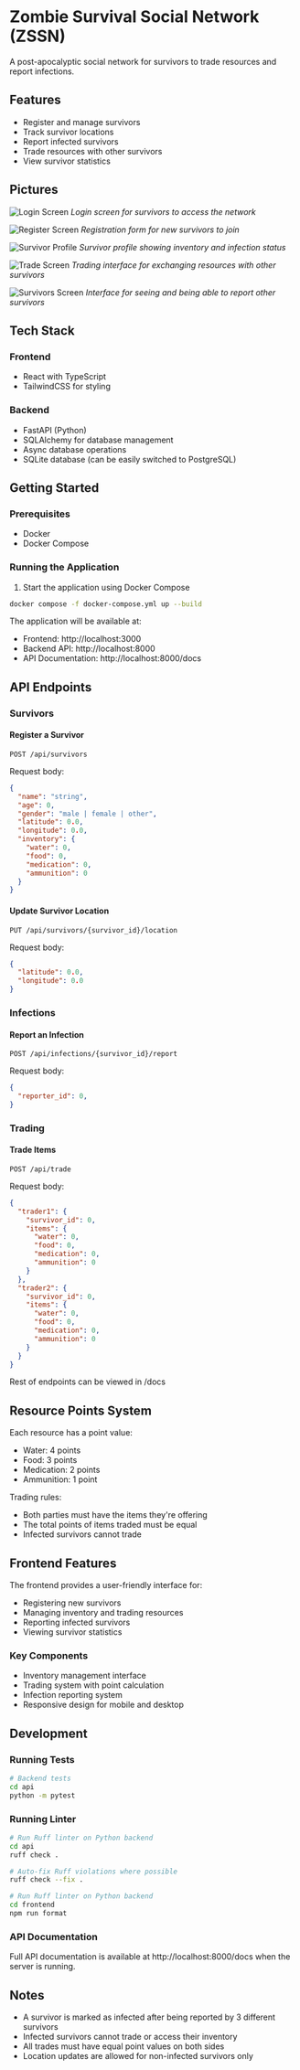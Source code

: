 # Zombie Survival Social Network (ZSSN)

A post-apocalyptic social network for survivors to trade resources and report infections.

## Features

- Register and manage survivors
- Track survivor locations
- Report infected survivors
- Trade resources with other survivors
- View survivor statistics

## Pictures

![Login Screen](/pics/login.JPG)
*Login screen for survivors to access the network*

![Register Screen](/pics/register.JPG)
*Registration form for new survivors to join*

![Survivor Profile](/pics/profile.JPG)
*Survivor profile showing inventory and infection status*

![Trade Screen](/pics/trade.JPG)
*Trading interface for exchanging resources with other survivors*

![Survivors Screen](/pics/survivors.JPG)
*Interface for seeing and being able to report other survivors*

## Tech Stack

### Frontend
- React with TypeScript
- TailwindCSS for styling

### Backend
- FastAPI (Python)
- SQLAlchemy for database management
- Async database operations
- SQLite database (can be easily switched to PostgreSQL)

## Getting Started

### Prerequisites
- Docker
- Docker Compose

### Running the Application

1. Start the application using Docker Compose
```bash
docker compose -f docker-compose.yml up --build
```

The application will be available at:
- Frontend: http://localhost:3000
- Backend API: http://localhost:8000
- API Documentation: http://localhost:8000/docs

## API Endpoints

### Survivors

#### Register a Survivor
```http
POST /api/survivors
```
Request body:
```json
{
  "name": "string",
  "age": 0,
  "gender": "male | female | other",
  "latitude": 0.0,
  "longitude": 0.0,
  "inventory": {
    "water": 0,
    "food": 0,
    "medication": 0,
    "ammunition": 0
  }
}
```

#### Update Survivor Location
```http
PUT /api/survivors/{survivor_id}/location
```
Request body:
```json
{
  "latitude": 0.0,
  "longitude": 0.0
}
```

### Infections

#### Report an Infection
```http
POST /api/infections/{survivor_id}/report
```
Request body:
```json
{
  "reporter_id": 0,
}
```

### Trading

#### Trade Items
```http
POST /api/trade
```
Request body:
```json
{
  "trader1": {
    "survivor_id": 0,
    "items": {
      "water": 0,
      "food": 0,
      "medication": 0,
      "ammunition": 0
    }
  },
  "trader2": {
    "survivor_id": 0,
    "items": {
      "water": 0,
      "food": 0,
      "medication": 0,
      "ammunition": 0
    }
  }
}
```

Rest of endpoints can be viewed in /docs

## Resource Points System

Each resource has a point value:
- Water: 4 points
- Food: 3 points
- Medication: 2 points
- Ammunition: 1 point

Trading rules:
- Both parties must have the items they're offering
- The total points of items traded must be equal
- Infected survivors cannot trade

## Frontend Features

The frontend provides a user-friendly interface for:
- Registering new survivors
- Managing inventory and trading resources
- Reporting infected survivors
- Viewing survivor statistics

### Key Components
- Inventory management interface
- Trading system with point calculation
- Infection reporting system
- Responsive design for mobile and desktop

## Development

### Running Tests
```bash
# Backend tests
cd api
python -m pytest
```

### Running Linter
```bash
# Run Ruff linter on Python backend
cd api
ruff check .

# Auto-fix Ruff violations where possible
ruff check --fix .
```

```bash
# Run Ruff linter on Python backend
cd frontend
npm run format
```

### API Documentation
Full API documentation is available at http://localhost:8000/docs when the server is running.

## Notes

- A survivor is marked as infected after being reported by 3 different survivors
- Infected survivors cannot trade or access their inventory
- All trades must have equal point values on both sides
- Location updates are allowed for non-infected survivors only 